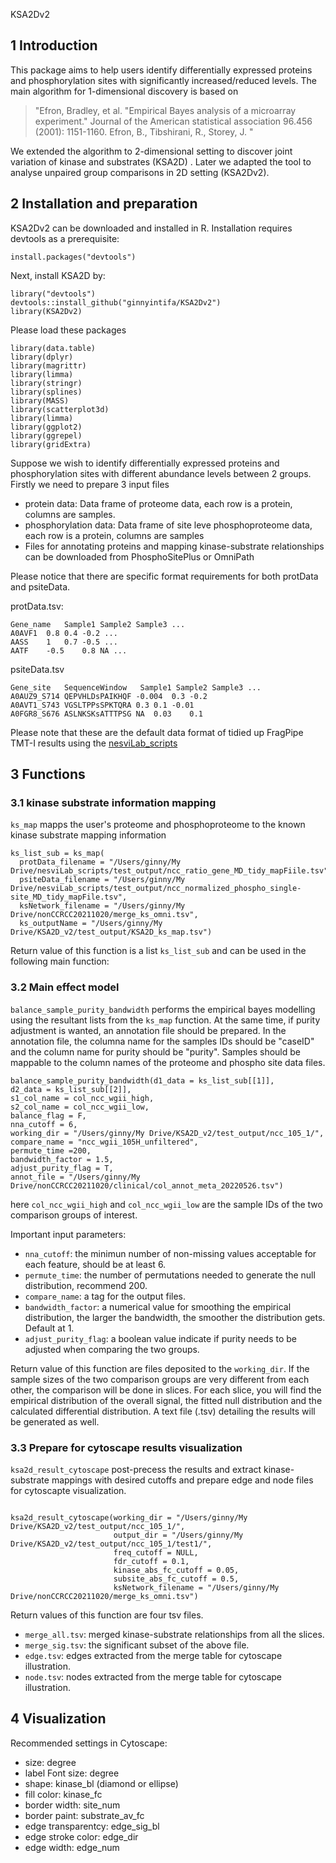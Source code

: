KSA2Dv2

## 1 Introduction 

This package aims to help users identify differentially expressed proteins and phosphorylation sites with significantly increased/reduced levels. 
The main algorithm for 1-dimensional discovery is based on
>"Efron, Bradley, et al. "Empirical Bayes analysis of a microarray experiment." Journal of the American statistical association 96.456 (2001): 1151-1160.
Efron, B., Tibshirani, R., Storey, J. "

We extended the algorithm to 2-dimensional setting to discover joint variation of kinase and substrates (KSA2D) . Later we adapted the tool to analyse unpaired group comparisons in 2D setting (KSA2Dv2).

## 2 Installation and preparation 
KSA2Dv2 can be downloaded and installed in R. Installation requires devtools as a prerequisite:

```{r}
install.packages("devtools")
```
Next, install KSA2D by:

```{r}
library("devtools")
devtools::install_github("ginnyintifa/KSA2Dv2")
library(KSA2Dv2)
```

Please load these packages 

```{r}
library(data.table)
library(dplyr)
library(magrittr)
library(limma)
library(stringr)
library(splines)
library(MASS)
library(scatterplot3d)
library(limma)
library(ggplot2)
library(ggrepel)
library(gridExtra)
```

Suppose we wish to identify differentially expressed proteins and phosphorylation sites with different abundance levels between 2 groups. Firstly we need to prepare 3 input files 


* protein data: Data frame of proteome data, each row is a protein, columns are samples.  
* phosphorylation data: Data frame of site leve phosphoproteome data, each row is a protein, columns are samples
* Files for annotating proteins and mapping kinase-substrate relationships can be downloaded from PhosphoSitePlus or OmniPath

Please notice that there are specific format requirements for both protData and psiteData. 

protData.tsv:

```
Gene_name   Sample1 Sample2 Sample3 ...
A0AVF1  0.8 0.4 -0.2 ...
AASS    1   0.7 -0.5 ...
AATF    -0.5    0.8 NA ...
```

psiteData.tsv

```
Gene_site   SequenceWindow	 Sample1 Sample2 Sample3 ...
A0AUZ9_S714 QEPVHLDsPAIKHQF -0.004  0.3 -0.2
A0AVT1_S743 VGSLTPPsSPKTQRA 0.3 0.1 -0.01
A0FGR8_S676 ASLNKSKsATTTPSG NA  0.03    0.1
```
Please note that these are the default data format of tidied up FragPipe TMT-I results using the [nesviLab_scripts](https://github.com/ginnyintifa/nesviLab_scripts)


## 3 Functions 

### 3.1 kinase substrate information mapping
```ks_map``` mapps the user's proteome and phosphoproteome to the known kinase substrate mapping information 

```{r}
ks_list_sub = ks_map(
  protData_filename = "/Users/ginny/My Drive/nesviLab_scripts/test_output/ncc_ratio_gene_MD_tidy_mapFiile.tsv",
  psiteData_filename = "/Users/ginny/My Drive/nesviLab_scripts/test_output/ncc_normalized_phospho_single-site_MD_tidy_mapFile.tsv",
  ksNetwork_filename = "/Users/ginny/My Drive/nonCCRCC20211020/merge_ks_omni.tsv",
  ks_outputName = "/Users/ginny/My Drive/KSA2D_v2/test_output/KSA2D_ks_map.tsv")
```

Return value of this function is a list ```ks_list_sub``` and can be used in the following main function:

### 3.2 Main effect model 

```balance_sample_purity_bandwidth``` performs the empirical bayes modelling using the resultant lists from the ```ks_map``` function. At the same time, if purity adjustment is wanted, an annotation file should be prepared. In the annotation file, the columna name for the samples IDs should be "caseID" and the column name for purity should be "purity". Samples should be mappable to the column names of the proteome and phospho site data files. 


```{r}
balance_sample_purity_bandwidth(d1_data = ks_list_sub[[1]],
d2_data = ks_list_sub[[2]],
s1_col_name = col_ncc_wgii_high,
s2_col_name = col_ncc_wgii_low,
balance_flag = F,
nna_cutoff = 6,    
working_dir = "/Users/ginny/My Drive/KSA2D_v2/test_output/ncc_105_1/",
compare_name = "ncc_wgii_105H_unfiltered",
permute_time =200,
bandwidth_factor = 1.5,                                   
adjust_purity_flag = T,
annot_file = "/Users/ginny/My Drive/nonCCRCC20211020/clinical/col_annot_meta_20220526.tsv")
```


here ```col_ncc_wgii_high``` and ```col_ncc_wgii_low``` are the sample IDs of the two comparison groups of interest. 

Important input parameters:

* ```nna_cutoff```: the minimun number of non-missing values acceptable for each feature, should be at least 6. 
* ```permute_time```: the number of permutations needed to generate the null distribution, recommend 200.
* ```compare_name```: a tag for the output files.
* ```bandwidth_factor```: a numerical value for smoothing the empirical distribution, the larger the bandwidth, the smoother the distribution gets. Default at 1. 
* ```adjust_purity_flag```: a boolean value indicate if purity needs to be adjusted when comparing the two groups. 

Return value of this function are files deposited to the ```working_dir```. If the sample sizes of the two comparison groups are very different from each other, the comparison will be done in slices. For each slice, you will find the empirical distribution of the overall signal, the fitted null distribution and the calculated differential distribution. A text file (.tsv) detailing the results will be generated as well. 

### 3.3 Prepare for cytoscape results visualization

```ksa2d_result_cytoscape``` post-precess the results and extract kinase-substrate mappings with desired cutoffs and prepare edge and node files for cytoscapte visualization. 

```{r}

ksa2d_result_cytoscape(working_dir = "/Users/ginny/My Drive/KSA2D_v2/test_output/ncc_105_1/",
                       output_dir = "/Users/ginny/My Drive/KSA2D_v2/test_output/ncc_105_1/test1/",
                       freq_cutoff = NULL,
                       fdr_cutoff = 0.1,
                       kinase_abs_fc_cutoff = 0.05,
                       subsite_abs_fc_cutoff = 0.5,
                       ksNetwork_filename = "/Users/ginny/My Drive/nonCCRCC20211020/merge_ks_omni.tsv")

```

Return values of this function are four tsv files. 
* ```merge_all.tsv```: merged kinase-substrate relationships from all the slices. 
* ```merge_sig.tsv```: the significant subset of the above file. 
* ```edge.tsv```: edges extracted from the merge table for cytoscape illustration. 
* ```node.tsv```: nodes extracted from the merge table for cytoscape illustration. 

## 4 Visualization 
Recommended settings in Cytoscape:

* size: degree
* label Font size: degree
* shape: kinase_bl (diamond or ellipse)
* fill color: kinase_fc
* border width: site_num
* border paint: substrate_av_fc
* edge transparentcy: edge_sig_bl
* edge stroke color: edge_dir 
* edge width: edge_num




